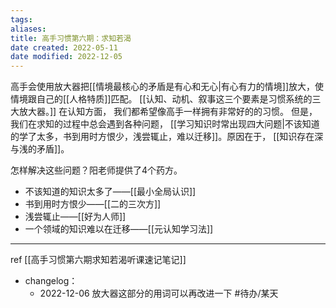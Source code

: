 ```yaml
---
tags: 
aliases: 
title: 高手习惯第六期：求知若渴
date created: 2022-05-11
date modified: 2022-12-05
---
```


高手会使用放大器把[[情境最核心的矛盾是有心和无心|有心有力的情境]]放大，使情境跟自己的[[人格特质]]匹配。
[[认知、动机、叙事这三个要素是习惯系统的三大放大器。]]
在认知方面， 我们都希望像高手一样拥有非常好的的习惯。
但是，我们在求知的过程中总会遇到各种问题， [[学习知识时常出现四大问题|不该知道的学了太多，书到用时方恨少，浅尝辄止，难以迁移]]。原因在于， [[知识存在深与浅的矛盾]]。

怎样解决这些问题？阳老师提供了4个药方。

- 不该知道的知识太多了——[[最小全局认识]] 
- 书到用时方恨少——[[二的三次方]]
- 浅尝辄止——[[好为人师]]
- 一个领域的知识难以在迁移——[[元认知学习法]]

---
ref  [[高手习惯第六期求知若渴听课速记笔记]]

- changelog：
	- 2022-12-06 放大器这部分的用词可以再改进一下 #待办/某天 